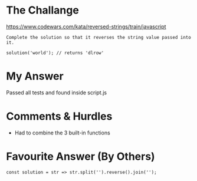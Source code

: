 # The Challange

https://www.codewars.com/kata/reversed-strings/train/javascript

```
Complete the solution so that it reverses the string value passed into it.

solution('world'); // returns 'dlrow'
```

# My Answer

Passed all tests and found inside script.js

# Comments & Hurdles

* Had to combine the 3 built-in functions

# Favourite Answer (By Others)
```
const solution = str => str.split('').reverse().join('');
```